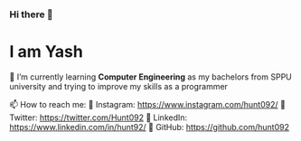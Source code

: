 ### Hi there 👋

 I am Yash
============
🌱 I’m currently learning **Computer Engineering** as my bachelors from SPPU university
and trying to improve my skills as a programmer

📫 How to reach me:
📸 Instagram: https://www.instagram.com/hunt092/
📱  Twitter: https://twitter.com/Hunt092
📝 LinkedIn: https://www.linkedin.com/in/hunt92/
📂 GitHub: https://github.com/hunt092
<!--
**Hunt092/Hunt092** is a ✨ _special_ ✨ repository because its `README.md` (this file) appears on your GitHub profile.

Here are some ideas to get you started:

- 🔭 I’m currently working on ...
- 🌱 I’m currently learning ...
- 👯 I’m looking to collaborate on ...
- 🤔 I’m looking for help with ...
- 💬 Ask me about ...
- 📫 How to reach me: ...
- 😄 Pronouns: ...
- ⚡ Fun fact: ...
-->
